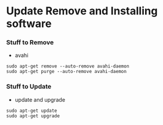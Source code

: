 # Update Remove and Installing software

### Stuff to Remove

* avahi

```
sudo apt-get remove --auto-remove avahi-daemon
sudo apt-get purge --auto-remove avahi-daemon
```

### Stuff to Update

* update and upgrade

```
sudo apt-get update
sudo apt-get upgrade 
```
